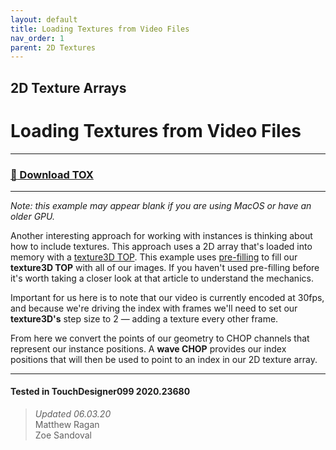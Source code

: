 ```yaml
---
layout: default
title: Loading Textures from Video Files
nav_order: 1
parent: 2D Textures
---
```


## 2D Texture Arrays
# Loading Textures from Video Files

----

### [:floppy_disk: Download TOX](https://github.com/mir-lab/touchdesigner-instancing-examples-code/raw/main/tox/007-2d-texture-array/container_texture_array_from_video.tox)

----

*Note: this example may appear blank if you are using MacOS or have an older GPU.*  

Another interesting approach for working with instances is thinking about how to include textures. This approach uses a 2D array that's loaded into memory with a [texture3D TOP](https://docs.derivative.ca/Texture_3D_TOP). This example uses [pre-filling](https://docs.derivative.ca/Pre-Filling) to fill our **texture3D TOP** with all of our images. If you haven't used pre-filling before it's worth taking a closer look at that article to understand the mechanics.

Important for us here is to note that our video is currently encoded at 30fps, and because we're driving the index with frames we'll need to set our **texture3D's** step size to 2 — adding a texture every other frame.

From here we convert the points of our geometry to CHOP channels that represent our instance positions. A **wave CHOP** provides our index positions that will then be used to point to an index in our 2D texture array.

---

#### Tested in TouchDesigner099 2020.23680 
>*Updated 06.03.20*  
Matthew Ragan  
Zoe Sandoval  

